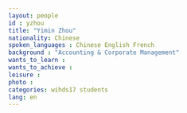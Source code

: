 ```yaml
---
layout: people
id : yzhou
title: "Yimin Zhou"
nationality: Chinese
spoken_languages : Chinese English French
background : "Accounting & Corporate Management"
wants_to_learn :
wants_to_achieve :
leisure :
photo :
categories: wihds17 students
lang: en
---
```

